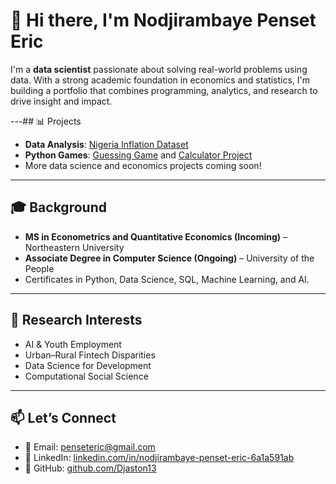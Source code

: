 # 👋 Hi there, I'm Nodjirambaye Penset Eric
I'm a **data scientist** passionate about solving real-world problems using data. With a strong academic foundation in economics and statistics, I'm building a portfolio that combines programming, analytics, and research to drive insight and impact.

---## 📊 Projects  
- **Data Analysis**: [Nigeria Inflation Dataset](https://github.com/Djaston13/Nigeria_Inflation_Analysis)  
- **Python Games**: [Guessing Game](https://github.com/Djaston13/Guessing-Game) and [Calculator Project](https://github.com/Djaston13/Calculator-Project)  
- More data science and economics projects coming soon!

---

## 🎓 Background  
- **MS in Econometrics and Quantitative Economics (Incoming)** – Northeastern University  
- **Associate Degree in Computer Science (Ongoing)** – University of the People  
- Certificates in Python, Data Science, SQL, Machine Learning, and AI.

---

## 🔬 Research Interests  
- AI & Youth Employment  
- Urban–Rural Fintech Disparities  
- Data Science for Development  
- Computational Social Science

---

## 📫 Let’s Connect  
- 📧 Email: penseteric@gmail.com  
- 💼 LinkedIn: [linkedin.com/in/nodjirambaye-penset-eric-6a1a591ab](https://linkedin.com/in/nodjirambaye-penset-eric-6a1a591ab)  
- 🧠 GitHub: [github.com/Djaston13](https://github.com/Djaston13)
